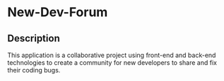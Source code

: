 # New-Dev-Forum

## Description
This application is a collaborative project using front-end and back-end technologies to create a community for new developers to share and fix their coding bugs.



